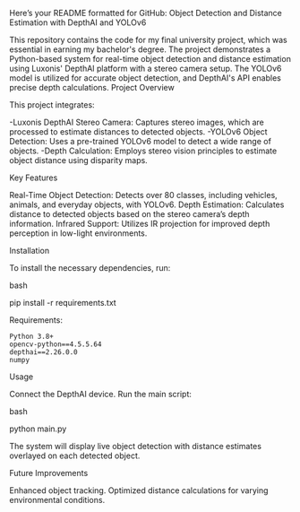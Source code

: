 Here’s your README formatted for GitHub:
Object Detection and Distance Estimation with DepthAI and YOLOv6

This repository contains the code for my final university project, which was essential in earning my bachelor's degree. The project demonstrates a Python-based system for real-time object detection and distance estimation using Luxonis' DepthAI platform with a stereo camera setup. The YOLOv6 model is utilized for accurate object detection, and DepthAI's API enables precise depth calculations.
Project Overview

This project integrates:

   -Luxonis DepthAI Stereo Camera: Captures stereo images, which are processed to estimate distances to detected objects.
   -YOLOv6 Object Detection: Uses a pre-trained YOLOv6 model to detect a wide range of objects.
   -Depth Calculation: Employs stereo vision principles to estimate object distance using disparity maps.

Key Features

   Real-Time Object Detection: Detects over 80 classes, including vehicles, animals, and everyday objects, with YOLOv6.
   Depth Estimation: Calculates distance to detected objects based on the stereo camera’s depth information.
   Infrared Support: Utilizes IR projection for improved depth perception in low-light environments.

Installation

To install the necessary dependencies, run:

bash

pip install -r requirements.txt

Requirements:

    Python 3.8+
    opencv-python==4.5.5.64
    depthai==2.26.0.0
    numpy

Usage

   Connect the DepthAI device.
   Run the main script:

   bash

   python main.py

   The system will display live object detection with distance estimates overlayed on each detected object.

Future Improvements

   Enhanced object tracking.
   Optimized distance calculations for varying environmental conditions.

